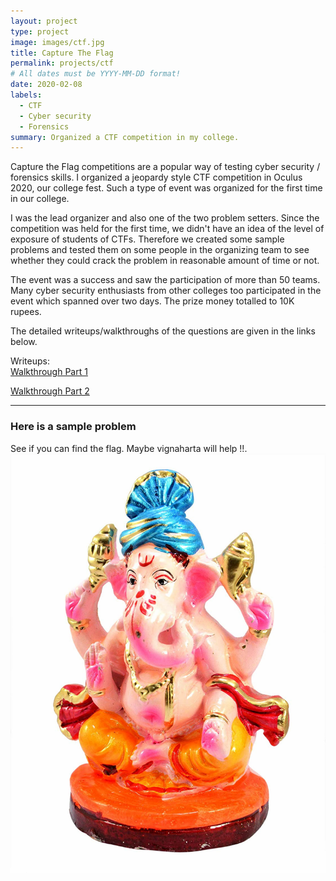 ```yaml
---
layout: project
type: project
image: images/ctf.jpg
title: Capture The Flag
permalink: projects/ctf
# All dates must be YYYY-MM-DD format!
date: 2020-02-08
labels:
  - CTF
  - Cyber security
  - Forensics
summary: Organized a CTF competition in my college.
---
```

Capture the Flag competitions are a popular way of testing cyber security / forensics skills. I organized a jeopardy style CTF competition in Oculus 2020, our college fest. Such a type of event was organized for the first time in our college.   
  
I was the lead organizer and also one of the two problem setters. Since the competition was held for the first time, we didn't have an idea of the level of exposure of students of CTFs. Therefore we created some sample problems and tested them on some people in the organizing team to see whether they could crack the problem in reasonable amount of time or not. 

The event was a success and saw the participation of more than 50 teams. Many cyber security enthusiasts from other colleges too participated in the event which spanned over two days. The prize money totalled to 10K rupees. 

The detailed writeups/walkthroughs of the questions are given in the links below.

Writeups:  
<a href="https://link.medium.com/wO78TlsMd4"><i class="large medium icon"></i>Walkthrough Part 1</a>
  
<a href="https://medium.com/@shahdevansh99/spit-capture-the-flag-round-2-walkthrough-252e002d3c8"><i class="large medium icon"></i>Walkthrough Part 2</a>

<hr>
<h3> Here is a sample problem</h3>
See if you can find the flag. Maybe vignaharta will help !!.

<img class="ui image" src="../images/vignaharta.png">